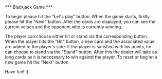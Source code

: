 *** Blackjack Game ***

To begin please hit the "Let's play" button. When the game starts, firstly please hit the "Next" button.
After the cards are displayed, you can see the current values and the opponent who is currently winning.

The player can choose either hit or stand via the corresponding button. When the player hits the "Hit" button,
a new card and the associated value are added to the player's side. If the player is satisfied with his points,
he can choose to stand via the "Stand" button. After this the dealer will take as long cards as it is neccessary
to win against the player. To reset or beginn a new game hit the "Next" button.

Have fun! :)